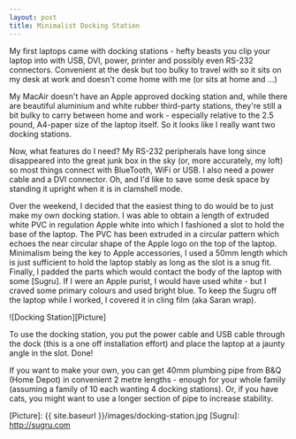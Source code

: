 ```yaml
---
layout: post
title: Minimalist Docking Station
---
```



My first laptops came with docking stations - hefty beasts you clip your laptop
into with USB, DVI, power, printer and possibly even RS-232 connectors.
Convenient at the desk but too bulky to travel with so it sits on my desk at
work and doesn't come home with me (or sits at home and ...)

My MacAir doesn't have an Apple approved docking station and, while there are
beautiful aluminium and white rubber third-party stations, they're still a bit
bulky to carry between home and work - especially relative to the 2.5 pound,
A4-paper size of the laptop itself.  So it looks like I really want two docking
stations.

Now, what features do I need?  My RS-232 peripherals have long since
disappeared into the great junk box in the sky (or, more accurately, my loft)
so most things connect with BlueTooth, WiFi or USB.  I also need a power cable
and a DVI connector.  Oh, and I'd like to save some desk space by standing it
upright when it is in clamshell mode.

Over the weekend, I decided that the easiest thing to do would be to just make
my own docking station.  I was able to obtain a length of extruded white PVC in
regulation Apple white into which I fashioned a slot to hold the base of the
laptop.  The PVC has been extruded in a circular pattern which echoes the near
circular shape of the Apple logo on the top of the laptop.  Minimalism being
the key to Apple accessories, I used a 50mm length which is just sufficient to
hold the laptop stably as long as the slot is a snug fit.  Finally, I padded
the parts which would contact the body of the laptop with some [Sugru].  If I
were an Apple purist, I would have used white - but I craved some primary
colours and used bright blue.  To keep the Sugru off the laptop while I worked,
I covered it in cling film (aka Saran wrap).

![Docking Station][Picture]

To use the docking station, you put the power cable and USB cable through the
dock (this is a one off installation effort) and place the laptop at a jaunty
angle in the slot.  Done!

If you want to make your own, you can get 40mm plumbing pipe from B&Q (Home
Depot) in convenient 2 metre lengths - enough for your whole family (assuming a
family of 10 each wanting 4 docking stations).  Or, if you have cats, you might
want to use a longer section of pipe to increase stability.

[Picture]: {{ site.baseurl }}/images/docking-station.jpg
[Sugru]: http://sugru.com
